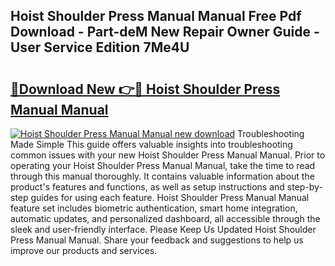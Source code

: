 ## Hoist Shoulder Press Manual Manual Free Pdf Download - Part-deM New Repair Owner Guide - User Service Edition 7Me4U

# <h2><a href="http://bc22150.oget.top/?id=Hoist+Shoulder+Press+Manual+Manual">🔗Download New 👉🔴 Hoist Shoulder Press Manual Manual</a></h2>

[![Hoist Shoulder Press Manual Manual new download](https://i.imgur.com/5g1atiW.png)](http://bc22150.oget.top/?id=Hoist+Shoulder+Press+Manual+Manual)
Troubleshooting Made Simple This guide offers valuable insights into troubleshooting common issues with your new Hoist Shoulder Press Manual Manual. Prior to operating your Hoist Shoulder Press Manual Manual, take the time to read through this manual thoroughly. It contains valuable information about the product's features and functions, as well as setup instructions and step-by-step guides for using each feature. Hoist Shoulder Press Manual Manual feature set includes biometric authentication, smart home integration, automatic updates, and personalized dashboard, all accessible through the sleek and user-friendly interface. Please Keep Us Updated Hoist Shoulder Press Manual Manual. Share your feedback and suggestions to help us improve our products and services.
